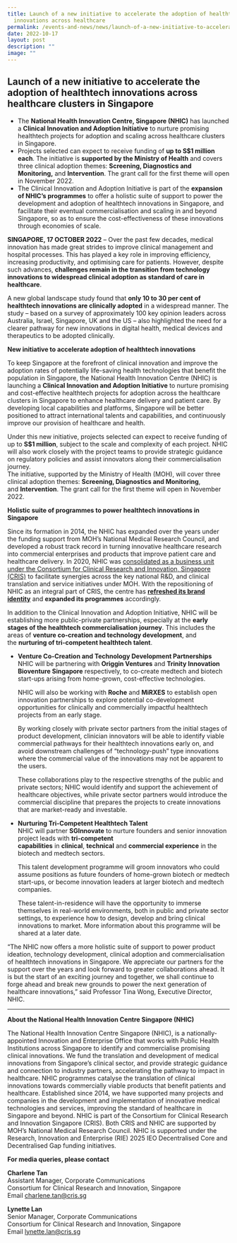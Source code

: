 ```yaml
---
title: Launch of a new initiative to accelerate the adoption of healthtech
  innovations across healthcare
permalink: /events-and-news/news/launch-of-a-new-initiative-to-accelerate-the-adoption-of-healthtech/
date: 2022-10-17
layout: post
description: ""
image: ""
---
```

Launch of a new initiative to accelerate the adoption of healthtech innovations across healthcare clusters in Singapore
-----------------------------------------------------------------------------------------------------------------------

*   The **National Health Innovation Centre, Singapore (NHIC)** has launched a **Clinical Innovation and Adoption Initiative** to nurture promising healthtech projects for adoption and scaling across healthcare clusters in Singapore.
*   Projects selected can expect to receive funding of **up to S$1 million each**. The initiative is **supported by the Ministry of Health** and covers three clinical adoption themes: **Screening, Diagnostics and Monitoring,** and **Intervention**. The grant call for the first theme will open in November 2022.
*   The Clinical Innovation and Adoption Initiative is part of the **expansion of NHIC’s programmes** to offer a holistic suite of support to power the development and adoption of healthtech innovations in Singapore, and facilitate their eventual commercialisation and scaling in and beyond Singapore, so as to ensure the cost-effectiveness of these innovations through economies of scale.

**SINGAPORE, 17 OCTOBER 2022** – Over the past few decades, medical innovation has made great strides to improve clinical management and hospital processes. This has played a key role in improving efficiency, increasing productivity, and optimising care for patients. However, despite such advances, **challenges remain in the transition from technology innovations to widespread clinical adoption as standard of care in healthcare**.

A new global landscape study found that **only 10 to 30 per cent of healthtech innovations are clinically adopted** in a widespread manner. The study – based on a survey of approximately 100 key opinion leaders across Australia, Israel, Singapore, UK and the US – also highlighted the need for a clearer pathway for new innovations in digital health, medical devices and therapeutics to be adopted clinically.

**New initiative to accelerate adoption of healthtech innovations**

To keep Singapore at the forefront of clinical innovation and improve the adoption rates of potentially life-saving health technologies that benefit the population in Singapore, the National Health Innovation Centre (NHIC) is launching a **Clinical Innovation and Adoption Initiative** to nurture promising and cost-effective healthtech projects for adoption across the healthcare clusters in Singapore to enhance healthcare delivery and patient care. By developing local capabilities and platforms, Singapore will be better positioned to attract international talents and capabilities, and continuously improve our provision of healthcare and health.

Under this new initiative, projects selected can expect to receive funding of up to **S$1 million**, subject to the scale and complexity of each project. NHIC will also work closely with the project teams to provide strategic guidance on regulatory policies and assist innovators along their commercialisation journey.  
The initiative, supported by the Ministry of Health (MOH), will cover three clinical adoption themes: **Screening, Diagnostics and Monitoring**, and **Intervention**. The grant call for the first theme will open in November 2022.

**Holistic suite of programmes to power healthtech innovations in Singapore**

Since its formation in 2014, the NHIC has expanded over the years under the funding support from MOH’s National Medical Research Council, and developed a robust track record in turning innovative healthcare research into commercial enterprises and products that improve patient care and healthcare delivery. In 2020, NHIC was [consolidated as a business unit under the Consortium for Clinical Research and Innovation, Singapore (CRIS)](https://www.cris.sg/media-release-launch-of-a-new-national-consortium-to-advance-clinical-research-and-innovation-for-singapore/) to facilitate synergies across the key national R&D, and clinical translation and service initiatives under MOH. With the repositioning of NHIC as an integral part of CRIS, the centre has [**refreshed its brand identity**](https://nhic.sg/web/index.php/about-us/our-identity) and **expanded its programmes** accordingly.

In addition to the Clinical Innovation and Adoption Initiative, NHIC will be establishing more public-private partnerships, especially at the **early stages of the healthtech commercialisation journey**. This includes the areas of **venture co-creation and technology development**, and the **nurturing of tri-competent healthtech talent**.

*   **Venture Co-Creation and Technology Development Partnerships**  
    NHIC will be partnering with **Origgin Ventures** and **Trinity Innovation Bioventure Singapore** respectively, to co-create medtech and biotech start-ups arising from home-grown, cost-effective technologies.  
      
    NHIC will also be working with **Roche** and **MiRXES** to establish open innovation partnerships to explore potential co-development opportunities for clinically and commercially impactful healthtech projects from an early stage.  
      
    By working closely with private sector partners from the initial stages of product development, clinician innovators will be able to identify viable commercial pathways for their healthtech innovations early on, and avoid downstream challenges of “technology-push” type innovations where the commercial value of the innovations may not be apparent to the users.  
      
    These collaborations play to the respective strengths of the public and private sectors; NHIC would identify and support the achievement of healthcare objectives, while private sector partners would introduce the commercial discipline that prepares the projects to create innovations that are market-ready and investable.  
      
    
*   **Nurturing Tri-Competent Healthtech Talent**  
    NHIC will partner **SGInnovate** to nurture founders and senior innovation project leads with **tri-competent capabilities** in **clinical**, **technical** and **commercial experience** in the biotech and medtech sectors.  
      
    This talent development programme will groom innovators who could assume positions as future founders of home-grown biotech or medtech start-ups, or become innovation leaders at larger biotech and medtech companies.  
      
    These talent-in-residence will have the opportunity to immerse themselves in real-world environments, both in public and private sector settings, to experience how to design, develop and bring clinical innovations to market. More information about this programme will be shared at a later date.

  
“The NHIC now offers a more holistic suite of support to power product ideation, technology development, clinical adoption and commercialisation of healthtech innovations in Singapore. We appreciate our partners for the support over the years and look forward to greater collaborations ahead. It is but the start of an exciting journey and together, we shall continue to forge ahead and break new grounds to power the next generation of healthcare innovations,” said Professor Tina Wong, Executive Director, NHIC.

* * *

**About the National Health Innovation Centre Singapore (NHIC)**

The National Health Innovation Centre Singapore (NHIC), is a nationally-appointed Innovation and Enterprise Office that works with Public Health Institutions across Singapore to identify and commercialise promising clinical innovations. We fund the translation and development of medical innovations from Singapore’s clinical sector, and provide strategic guidance and connection to industry partners, accelerating the pathway to impact in healthcare. NHIC programmes catalyse the translation of clinical innovations towards commercially viable products that benefit patients and healthcare. Established since 2014, we have supported many projects and companies in the development and implementation of innovative medical technologies and services, improving the standard of healthcare in Singapore and beyond. NHIC is part of the Consortium for Clinical Research and Innovation Singapore (CRIS). Both CRIS and NHIC are supported by MOH’s National Medical Research Council. NHIC is supported under the Research, Innovation and Enterprise (RIE) 2025 IEO Decentralised Core and Decentralised Gap funding initiatives.

**For media queries, please contact**

**Charlene Tan**  
Assistant Manager, Corporate Communications  
Consortium for Clinical Research and Innovation, Singapore  
Email [charlene.tan@cris.sg](mailto:charlene.tan@cris.sg)

**Lynette Lan**  
Senior Manager, Corporate Communications  
Consortium for Clinical Research and Innovation, Singapore  
Email [lynette.lan@cris.sg](mailto:lynette.lan@cris.sg)

